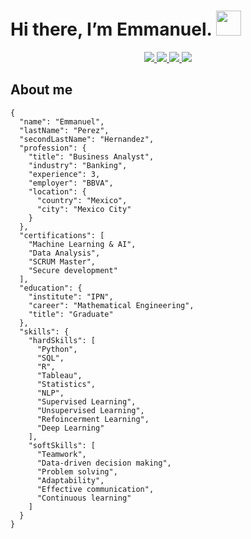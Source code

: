 # Hi there, I’m Emmanuel. <img src="https://raw.githubusercontent.com/MartinHeinz/MartinHeinz/master/wave.gif" width="40px">

<p align='center'>
  <a href="https://www.linkedin.com/in/emmanuelprz/">
    <img src="https://img.shields.io/badge/-Emmanuelprz-blue?style=flat-square&logo=Linkedin&logoColor=white">
  </a>
  <a href="mailto:emmanuelprz17@gmail.com">
    <img src="https://img.shields.io/badge/-emmanuelprz17@gmail.com-c14438?style=flat-square&logo=Gmail&logoColor=white">
  </a>
  <a href="https://github.com/Emmanuelprz1400">
    <img src="https://img.shields.io/github/followers/Emmanuelprz1400?label=follow&style=social">
  </a>
  <a href="https://twitter.com/Emmanuelprz17">
    <img src="https://img.shields.io/twitter/follow/Emmanuelprz17?style=social">
  </a>
</p>

## About me
```
{
  "name": "Emmanuel",
  "lastName": "Perez",
  "secondLastName": "Hernandez",
  "profession": {
    "title": "Business Analyst",
    "industry": "Banking",
    "experience": 3,
    "employer": "BBVA",
    "location": {
      "country": "Mexico",
      "city": "Mexico City"
    }
  },
  "certifications": [
    "Machine Learning & AI",
    "Data Analysis",
    "SCRUM Master",
    "Secure development"
  ],
  "education": {
    "institute": "IPN",
    "career": "Mathematical Engineering",
    "title": "Graduate"
  },
  "skills": {
    "hardSkills": [
      "Python",
      "SQL",
      "R",
      "Tableau",
      "Statistics",
      "NLP",
      "Supervised Learning",
      "Unsupervised Learning",
      "Refoincerment Learning",
      "Deep Learning"
    ],
    "softSkills": [
      "Teamwork",
      "Data-driven decision making",
      "Problem solving",
      "Adaptability",
      "Effective communication",
      "Continuous learning"
    ]
  }
}
```
